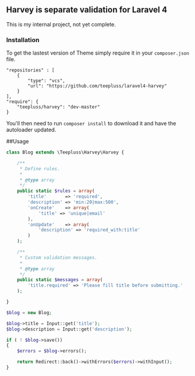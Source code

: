 ## Harvey is separate validation for Laravel 4

This is my internal project, not yet complete.

### Installation

To get the lastest version of Theme simply require it in your `composer.json` file.

~~~
"repositories" : [
    {
        "type": "vcs",
        "url": "https://github.com/teepluss/laravel4-harvey"
    }
],
"require": {
    "teepluss/harvey": "dev-master"
}
~~~

You'll then need to run `composer install` to download it and have the autoloader updated.

##Usage

~~~php
class Blog extends \Teepluss\Harvey\Harvey {

    /**
     * Define rules.
     *
     * @type array
     */
    public static $rules = array(
        'title'       => 'required',
        'description' => 'min:20|max:500',
        'onCreate'    => array(
            'title' => 'unique|email'
        ),
        'onUpdate'    => array(
            'description' => 'required_with:title'
        )
    );

    /**
     * Custom validation messages.
     *
     * @type array
     */
    public static $messages = array(
        'title.required' => 'Please fill title before submitting.'
    );

}
~~~

~~~php
$blog = new Blog;

$blog->title = Input::get('title');
$blog->description = Input::get('description');

if ( ! $blog->save())
{
    $errors = $blog->errors();

    return Redirect::back()->withErrors($errors)->withInput();
}
~~~